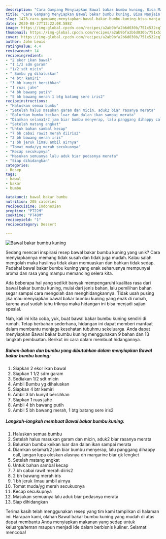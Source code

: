 ```yaml
---
description: "Cara Gampang Menyiapkan Bawal bakar bumbu kuning, Bisa Manjain Lidah"
title: "Cara Gampang Menyiapkan Bawal bakar bumbu kuning, Bisa Manjain Lidah"
slug: 1473-cara-gampang-menyiapkan-bawal-bakar-bumbu-kuning-bisa-manjain-lidah
date: 2020-08-27T12:22:08.588Z
image: https://img-global.cpcdn.com/recipes/a2ab9bfa2b6d030b/751x532cq70/bawal-bakar-bumbu-kuning-foto-resep-utama.jpg
thumbnail: https://img-global.cpcdn.com/recipes/a2ab9bfa2b6d030b/751x532cq70/bawal-bakar-bumbu-kuning-foto-resep-utama.jpg
cover: https://img-global.cpcdn.com/recipes/a2ab9bfa2b6d030b/751x532cq70/bawal-bakar-bumbu-kuning-foto-resep-utama.jpg
author: John Lewis
ratingvalue: 4.4
reviewcount: 14
recipeingredient:
- "2 ekor ikan bawal"
- "1 1/2 sdm garam"
- "1/2 sdt micin"
- " Bumbu yg dihaluskan"
- "4 btr kemiri"
- "3 bh kunyit bersihkan"
- "1 ruas jahe"
- "4 bh bawang putih"
- "5 bh bawang merah 1 btg batang sere iris2"
recipeinstructions:
- "Haluskan semua bumbu"
- "Setelah halus masukan garam dan micin, aduk2 biar rasanya merata"
- "Balurkan bumbu keikan luar dan dalan ikan sampai merata"
- "Diamkan selama1/2 jam biar bumbu menyerap, lalu panggang dihappy call, jangan lupa oleskan alasnya dh margarine biar gk lengket"
- "Setelah matang angkat"
- "Untuk bahan sambal kecap"
- "7 bh cabai rawit merah diiris2"
- "2 bh bawang merah iris"
- "1 bh jeruk limau ambil airnya"
- "Tomat muda/yg merah secukuonya"
- "Kecap secukupnya"
- "Masukan semuanya lalu aduk biar pedasnya merata"
- "Siap dihidangkan"
categories:
- Resep
tags:
- bawal
- bakar
- bumbu

katakunci: bawal bakar bumbu 
nutrition: 205 calories
recipecuisine: Indonesian
preptime: "PT22M"
cooktime: "PT40M"
recipeyield: "1"
recipecategory: Dessert

---
```



![Bawal bakar bumbu kuning](https://img-global.cpcdn.com/recipes/a2ab9bfa2b6d030b/751x532cq70/bawal-bakar-bumbu-kuning-foto-resep-utama.jpg)

Sedang mencari inspirasi resep bawal bakar bumbu kuning yang unik? Cara menyiapkannya memang tidak susah dan tidak juga mudah. Kalau salah mengolah maka hasilnya tidak akan memuaskan dan bahkan tidak sedap. Padahal bawal bakar bumbu kuning yang enak seharusnya mempunyai aroma dan rasa yang mampu memancing selera kita.



Ada beberapa hal yang sedikit banyak mempengaruhi kualitas rasa dari bawal bakar bumbu kuning, mulai dari jenis bahan, lalu pemilihan bahan segar sampai cara mengolah dan menghidangkannya. Tidak usah pusing jika mau menyiapkan bawal bakar bumbu kuning yang enak di rumah, karena asal sudah tahu triknya maka hidangan ini bisa menjadi sajian spesial.


Nah, kali ini kita coba, yuk, buat bawal bakar bumbu kuning sendiri di rumah. Tetap berbahan sederhana, hidangan ini dapat memberi manfaat dalam membantu menjaga kesehatan tubuhmu sekeluarga. Anda dapat menyiapkan Bawal bakar bumbu kuning menggunakan 9 bahan dan 13 langkah pembuatan. Berikut ini cara dalam membuat hidangannya.

<!--inarticleads1-->

##### Bahan-bahan dan bumbu yang dibutuhkan dalam menyiapkan Bawal bakar bumbu kuning:

1. Siapkan 2 ekor ikan bawal
1. Siapkan 1 1/2 sdm garam
1. Sediakan 1/2 sdt micin
1. Ambil  Bumbu yg dihaluskan
1. Siapkan 4 btr kemiri
1. Ambil 3 bh kunyit bersihkan
1. Siapkan 1 ruas jahe
1. Ambil 4 bh bawang putih
1. Ambil 5 bh bawang merah, 1 btg batang sere iris2




<!--inarticleads2-->

##### Langkah-langkah membuat Bawal bakar bumbu kuning:

1. Haluskan semua bumbu
1. Setelah halus masukan garam dan micin, aduk2 biar rasanya merata
1. Balurkan bumbu keikan luar dan dalan ikan sampai merata
1. Diamkan selama1/2 jam biar bumbu menyerap, lalu panggang dihappy call, jangan lupa oleskan alasnya dh margarine biar gk lengket
1. Setelah matang angkat
1. Untuk bahan sambal kecap
1. 7 bh cabai rawit merah diiris2
1. 2 bh bawang merah iris
1. 1 bh jeruk limau ambil airnya
1. Tomat muda/yg merah secukuonya
1. Kecap secukupnya
1. Masukan semuanya lalu aduk biar pedasnya merata
1. Siap dihidangkan




Terima kasih telah menggunakan resep yang tim kami tampilkan di halaman ini. Harapan kami, olahan Bawal bakar bumbu kuning yang mudah di atas dapat membantu Anda menyiapkan makanan yang sedap untuk keluarga/teman maupun menjadi ide dalam berbisnis kuliner. Selamat mencoba!
